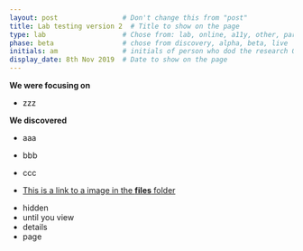 ```yaml
---
layout: post                # Don't change this from "post"
title: Lab testing version 2  # Title to show on the page
type: lab                   # Chose from: lab, online, a11y, other, partner
phase: beta                 # chose from discovery, alpha, beta, live
initials: am                # initials of person who dod the research OR who uploaded it to this site
display_date: 8th Nov 2019  # Date to show on the page
---
```


**We were focusing on**
- zzz



**We discovered**

- aaa
- bbb
- ccc

- [This is a link to a image in the **files** folder](../files/saltire.png)

<!--more-->

- hidden
- until you view
- details
- page
